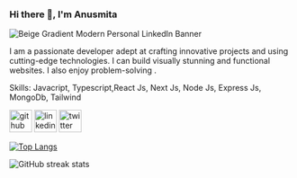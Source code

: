 ### Hi there 👋, I'm Anusmita

![Beige Gradient Modern Personal LinkedIn Banner](https://github.com/anuHait/anuHait/assets/95765292/92b80f40-0164-4b5e-ade3-7a71785182c0)

I am a passionate developer adept at crafting innovative projects and using cutting-edge technologies. I can build visually stunning and functional websites. I also enjoy problem-solving .

Skills: Javacript, Typescript,React Js, Next Js, Node Js, Express Js, MongoDb, Tailwind



[<img src='https://cdn.jsdelivr.net/npm/simple-icons@3.0.1/icons/github.svg' alt='github' height='40'>](https://github.com/anuHait)  [<img src='https://cdn.jsdelivr.net/npm/simple-icons@3.0.1/icons/linkedin.svg' alt='linkedin' height='40'>](https://www.linkedin.com/in/anusmita-hait/)  [<img src='https://cdn.jsdelivr.net/npm/simple-icons@3.0.1/icons/twitter.svg' alt='twitter' height='40'>](https://twitter.com/anusmita_hait)  

[![Top Langs](https://github-readme-stats.vercel.app/api/top-langs/?username=anuHait)](https://github.com/anuraghazra/github-readme-stats)

![GitHub streak stats](https://streak-stats.demolab.com/?user=anuHait)  

